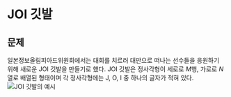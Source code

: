# JOI 깃발
## 문제
일본정보올림피아드위원회에서는 대회를 치르러 대만으로 떠나는 선수들을 응원하기 위해 새로운 JOI 깃발을 만들기로 했다.
JOI 깃발은 정사각형이 세로로 $M$행, 가로로 $N$열로 배열된 형태이며 각 정사각형에는 J, O, I 중 하나의 글자가 적혀 있다.
![JOI 깃발의 예시]([https://i.esdrop.com/d/dLd7n17hg9.png](https://onlinejudgeimages.s3-ap-northeast-1.amazonaws.com/upload/images3/joi1.png) "JOI 깃발의 예시")

